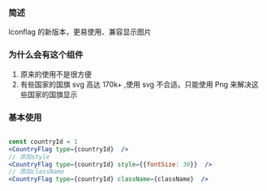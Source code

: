 ### 简述

Iconflag 的新版本，更易使用、兼容显示图片

### 为什么会有这个组件

1. 原来的使用不是很方便
2. 有些国家的国旗 svg 高达 170k+ ,使用 svg 不合适。只能使用 Png 来解决这些国家的国旗显示

### 基本使用

```jsx

const countryId = 1
<CountryFlag type={countryId}  />
// 添加style
<CountryFlag type={countryId} style={{fontSize: 30}}  />
// 添加className
<CountryFlag type={countryId} className={className}  />

```
